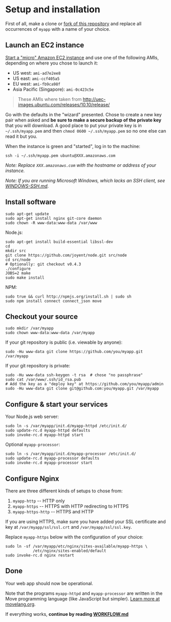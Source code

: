 # Setup and installation

First of all, make a clone or [fork of this repository](http://help.github.com/fork-a-repo/) and replace all occurrences of `myapp` with a name of your choice.

## Launch an EC2 instance

[Start a "micro" Amazon EC2 instance](https://console.aws.amazon.com/ec2/home) and use one of the following AMIs, depending on where you chose to launch it:

- US west: `ami-ad7e2ee8`
- US east: `ami-ccf405a5`
- EU west: `ami-fb9ca98f`
- Asia Pacific (Singapore): `ami-0c423c5e`

> These AMIs where taken from <http://uec-images.ubuntu.com/releases/10.10/release/>

Go with the defaults in the "wizard" presented. Chose to create a new key pair when asked and **be sure to make a secure backup of the private key** that you will download. A good place to put your private key is in `~/.ssh/myapp.pem` and then `chmod 0600 ~/.ssh/myapp.pem` so no one else can read it but you.

When the instance is green and "started", log in to the machine:

    ssh -i ~/.ssh/myapp.pem ubuntu@XXX.amazonaws.com

*Note: Replace `XXX.amazonaws.com` with the hostname or address of your instance.*

*Note: If you are running Microsoft Windows, which lacks an SSH client, see [WINDOWS-SSH.md](WINDOWS-SSH.md#readme)*.

## Install software

    sudo apt-get update
    sudo apt-get install nginx git-core daemon
    sudo chown -R www-data:www-data /var/www

Node.js:

    sudo apt-get install build-essential libssl-dev
    cd
    mkdir src
    git clone https://github.com/joyent/node.git src/node
    cd src/node
    # Optionally: git checkout v0.4.3
    ./configure
    JOBS=2 make
    sudo make install

NPM:

    sudo true && curl http://npmjs.org/install.sh | sudo sh
    sudo npm install connect connect_json move


## Checkout your source

    sudo mkdir /var/myapp
    sudo chown www-data:www-data /var/myapp

If your git repository is public (i.e. viewable by anyone):

    sudo -Hu www-data git clone https://github.com/you/myapp.git /var/myapp

If your git repository is private:

    sudo -Hu www-data ssh-keygen -t rsa  # chose "no passphrase"
    sudo cat /var/www/.ssh/id_rsa.pub
    # Add the key as a "deploy key" at https://github.com/you/myapp/admin
    sudo -Hu www-data git clone git@github.com:you/myapp.git /var/myapp


## Configure & start your services

Your Node.js web server:

    sudo ln -s /var/myapp/init.d/myapp-httpd /etc/init.d/
    sudo update-rc.d myapp-httpd defaults
    sudo invoke-rc.d myapp-httpd start
    
Optional `myapp-processor`:
    
    sudo ln -s /var/myapp/init.d/myapp-processor /etc/init.d/
    sudo update-rc.d myapp-processor defaults
    sudo invoke-rc.d myapp-processor start


## Configure Nginx

There are three different kinds of setups to chose from:

1. `myapp-http` -- HTTP only
2. `myapp-https` -- HTTPS with HTTP redirecting to HTTPS
3. `myapp-https-http` -- HTTPS and HTTP

If you are using HTTPS, make sure you have added your SSL certificate and key at `/var/myapp/ssl/ssl.crt` and `/var/myapp/ssl/ssl.key`.

Replace `myapp-https` below with the configuration of your choice:

    sudo ln -sf /var/myapp/etc/nginx/sites-available/myapp-https \
                /etc/nginx/sites-enabled/default
    sudo invoke-rc.d nginx restart


## Done

Your web app should now be operational.

Note that the programs `myapp-httpd` and `myapp-processor` are written in the Move programming language (like JavaScript but simpler). [Learn more at movelang.org](http://movelang.org/).

If everything works, **continue by reading [WORKFLOW.md](https://github.com/rsms/ec2-webapp/blob/master/WORKFLOW.md#readme)**
